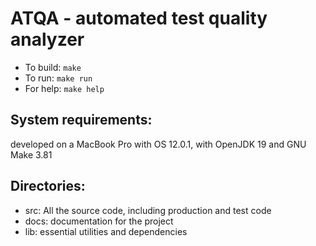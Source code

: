 ATQA - automated test quality analyzer
======================================

* To build: `make`
* To run: `make run`
* For help: `make help`

System requirements: 
--------------------
developed on a MacBook Pro with OS 12.0.1, with OpenJDK 19 and GNU Make 3.81

Directories:
------------

- src: All the source code, including production and test code
- docs: documentation for the project
- lib: essential utilities and dependencies
